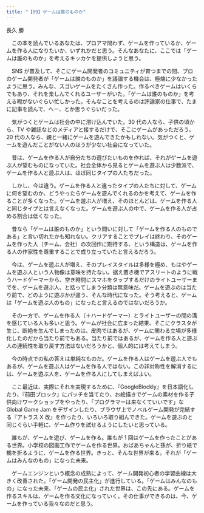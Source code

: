 ```yaml
---
title: "【09】ゲームは誰のものか"
---
```



長久 勝


　この本を読んでいるあなたは、プロアマ問わず、ゲームを作っているか、ゲームを作る人になりたいか、いずれかだと思う。そんなあなたに、ここでは「ゲームは誰のものか」を考えるキッカケを提供しようと思う。

　SNS が普及して、そこにゲーム開発者のコミュニティが育つまでの間、プロのゲーム開発者が「ゲームは誰のものか」を議論する機会は、極端に少なかったように思う。みんな、スゴいゲームをたくさん作った。作るべきゲームはいくらでもあり、それを楽しんでくれるユーザーがいた。「ゲームは誰のものか」を考える暇がないぐらい忙しかった。そんなことを考えるのは評論家の仕事で、たまに記事を読んで、へー、とか思うぐらいだった。

　気がつくとゲームは社会の中に溶け込んでいた。30 代の人なら、子供の頃から、TV や雑誌などのメディアと接するだけで、そこにゲームがあっただろう。20 代の人なら、親と一緒にゲームを遊んできたかもしれない。気がつくと、ゲームを遊んだことがない人のほうが少ない社会になっていた。

　昔は、ゲームを作る人が自分たちの遊びたいものを作れば、それがゲームを遊ぶ人が望むものになっていた。社会全体から見るとゲームを遊ぶ人は少数派で、ゲームを作る人と遊ぶ人は、ほぼ同じタイプの人たちだった。

　しかし、今は違う。ゲームを作る人と違ったタイプの人たちに対して、ゲームに何を望むのか、どうやったらゲームを遊んでくれるのかを考えて、ゲームを作ることが多くなった。ゲームを遊ぶ人が増え、そのほとんどは、ゲームを作る人と同じタイプとは言えなくなった。ゲームを遊ぶ人の中で、ゲームを作る人が占める割合は低くなった。

　昔なら「ゲームは誰のものか」という問いに対して「ゲームを作る人のものである」と言い切れたかも知れない。クリアすることでプレイは終わり、そのゲームを作った人（チーム、会社）の次回作に期待する、という構造は、ゲームを作る人の作家性を尊重することで成り立っていたと言えるだろう。

　今は、ゲームを遊ぶ人が増え、そのプレイスタイルは多様を極め、もはやゲームを遊ぶ人という人物像は意味を持たない。据え置き機でアスリートのように戦うハードゲーマーから、空き時間にスマホをタップするだけのライトユーザーまでを、ゲームを遊ぶ人、と括ってしまう分類は無意味だ。ゲームを遊ぶのは当たり前で、どのように遊ぶかが違う、そんな時代になった。そう考えると、ゲームは「ゲームを遊ぶ人のもの」になったと言えるのではないだろうか。

　その一方で、ゲームを作る人（＋ハードゲーマー）とライトユーザーの間の溝を感じている人も多いと思う。ゲームが社会に広まった結果、そこにクラスタが生じ、断絶を生んでしまったのは、皮肉ではあるが、ゲームに関わる立場が多様化したのだから当たり前でもある。当たり前ではあるが、ゲームを作る人と遊ぶ人の連続性を取り戻す方法はないだろうかと、個人的には考えてしまう。

　今の時点での私の答えは単純なものだ。ゲームを作る人はゲームを遊ぶ人でもあるが、ゲームを遊ぶ人はゲームを作る人ではない。この非対称性を解消するには、ゲームを遊ぶ人を、ゲームを作る人にしてしまえばよい。

　ここ最近は、実際にそれを実現するために、『GoogleBlockly』を日本語化したり、『前田ブロック』にパッチを当てたり、お絵描きでゲームの素材を作る子供向けワークショップをやったり、「プログラマーは来なくていいです」な Global Game Jam をデザインしたり、ブラウザ上でノベルゲーム開発が完結する『アトラス X 改』を作ったり、いろいろ取り組んできた。ゲームを遊ぶのと同じぐらい手軽に、ゲーム作りを試せるようにしたいと思っている。

　誰もが、ゲームを遊び、ゲームを作る。誰もが 1 回はゲームを作ったことがある世界。小学校の図画工作でゲームを作る世界。おばあちゃんと孫が、折り紙で鶴を折るように、ゲームを作る世界。きっと、そんな世界が来る。それが「ゲームはみんなのもの」になった未来。

　ゲームエンジンという概念の成熟によって、ゲーム開発初心者の学習曲線は大きく改善された。「ゲーム開発の民主化」が進行している。「ゲームはみんなのもの」になった未来、「ゲームの民主化」された世界は、この先にある。ゲームを作るスキルは、ゲームを作る文化になっていく。その仕事ができるのは、今、ゲームを作っている我々なのだと思う。
